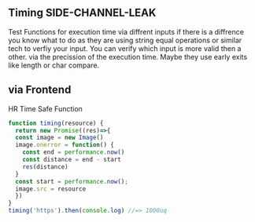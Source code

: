 ## Timing SIDE-CHANNEL-LEAK
Test Functions for execution time via diffrent inputs if there is a diffrence you know what to do as they are using string equal operations or similar tech to verfiy your input.
You can verify which input is more valid then a other. via the precission of the execution time. Maybe they use early exits like length or char compare.

## via Frontend
HR Time Safe Function
```js
function timing(resource) {
  return new Promise((res)=>{
  const image = new Image()
  image.onerror = function() {
    const end = performance.now()
    const distance = end - start
    res(distance)
  }
  const start = performance.now();
  image.src = resource
  })
}
timing('https').then(console.log) //=> 1000uq
```
